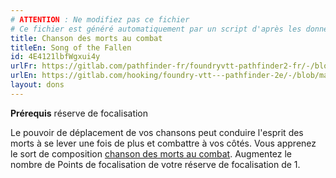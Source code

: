 ```yaml
---
# ATTENTION : Ne modifiez pas ce fichier
# Ce fichier est généré automatiquement par un script d'après les données du module Foundry VTT officiel et de sa traduction
title: Chanson des morts au combat
titleEn: Song of the Fallen
id: 4E4121lbfWgxui4y
urlFr: https://gitlab.com/pathfinder-fr/foundryvtt-pathfinder2-fr/-/blob/master/data/feats/4E4121lbfWgxui4y.htm
urlEn: https://gitlab.com/hooking/foundry-vtt---pathfinder-2e/-/blob/master/packs/data/feats.db/song-of-the-fallen.json
layout: dons
---
```

**Prérequis** réserve de focalisation  

Le pouvoir de déplacement de vos chansons peut conduire l'esprit des morts à se lever une fois de plus et combattre à vos côtés. Vous apprenez le sort de composition [chanson des morts au combat](../sorts/chanson-des-morts-au-combat.html). Augmentez le nombre de Points de focalisation de votre réserve de focalisation de 1.
